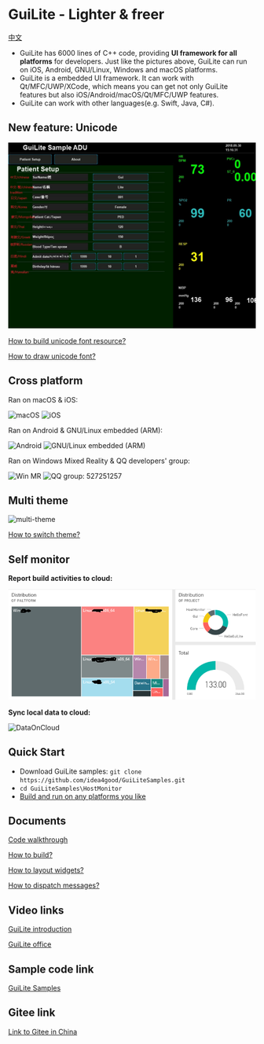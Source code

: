 # GuiLite - Lighter & freer
[中文](doc/README-cn.md)
- GuiLite has 6000 lines of C++ code, providing **UI framework for all platforms** for developers. Just like the pictures above, GuiLite can run on iOS, Android, GNU/Linux, Windows and macOS platforms.
- GuiLite is a embedded UI framework. It can work with Qt/MFC/UWP/XCode, which means you can get not only GuiLite features but also iOS/Android/macOS/Qt/MFC/UWP features.
- GuiLite can work with other languages(e.g. Swift, Java, C#).

## New feature: Unicode
![unicode](doc/unicode.jpg)

[How to build unicode font resource?](https://github.com/idea4good/GuiLiteToolkit)

[How to draw unicode font?](https://github.com/idea4good/GuiLite/blob/master/core/src/word.cpp)

## Cross platform
Ran on macOS & iOS:

![macOS](doc/Mac.gif) ![iOS](doc/Ios.landscape.gif)

Ran on Android & GNU/Linux embedded (ARM):

![Android](doc/Android.gif) ![GNU/Linux embedded (ARM)](doc/Linux.gif)

Ran on Windows Mixed Reality & QQ developers' group:

![Win MR](doc/WinMR.gif) ![QQ group: 527251257](doc/qq.group.jpg)

## Multi theme
![multi-theme](doc/multi-theme.png)

[How to switch theme?](https://github.com/idea4good/GuiLiteSamples/blob/master/HostMonitor/SampleCode/source/resource/resource.cpp)

## Self monitor
**Report build activities to cloud:**

![BuildInfo](doc/BuildInfo.png)

**Sync local data to cloud:**

![DataOnCloud](doc/data_on_cloud.png)

## Quick Start
- Download GuiLite samples: `git clone https://github.com/idea4good/GuiLiteSamples.git`
- `cd GuiLiteSamples\HostMonitor`
- [Build and run on any platforms you like](https://github.com/idea4good/GuiLiteSamples/blob/master/HostMonitor/README.md)

## Documents
[Code walkthrough](doc/CodeWalkthough.md)

[How to build?](doc/HowToBuild.md)

[How to layout widgets?](doc/HowLayoutWork.md)

[How to dispatch messages?](doc/HowMessageWork.md)

## Video links
[GuiLite introduction](https://www.youtube.com/watch?v=grqXEz3bdC0)

[GuiLite office](https://v.youku.com/v_show/id_XMzYxNTE3MTI0MA)

## Sample code link
[GuiLite Samples](https://github.com/idea4good/GuiLiteSamples)

## Gitee link
[Link to Gitee in China](https://gitee.com/idea4good/GuiLite)
